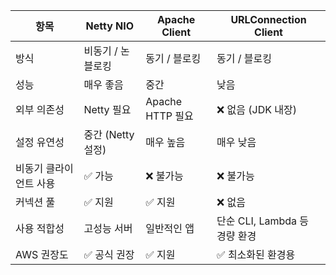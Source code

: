 | 항목           | Netty NIO     | Apache Client  | URLConnection Client   |
|--------------|---------------|----------------|------------------------|
| 방식           | 비동기 / 논블로킹    | 동기 / 블로킹       | 동기 / 블로킹               |
| 성능           | 매우 좋음         | 중간             | 낮음                     |
| 외부 의존성       | Netty 필요      | Apache HTTP 필요 | ❌ 없음 (JDK 내장)          |
| 설정 유연성       | 중간 (Netty 설정) | 매우 높음          | 매우 낮음                  |
| 비동기 클라이언트 사용 | ✅ 가능          | ❌ 불가능          | ❌ 불가능                  |
| 커넥션 풀        | ✅ 지원          | ✅ 지원           | ❌ 없음                   |
| 사용 적합성       | 고성능 서버        | 일반적인 앱         | 단순 CLI, Lambda 등 경량 환경 |
| AWS 권장도      | ✅ 공식 권장       | ✅ 지원           | ✅ 최소화된 환경용             |

